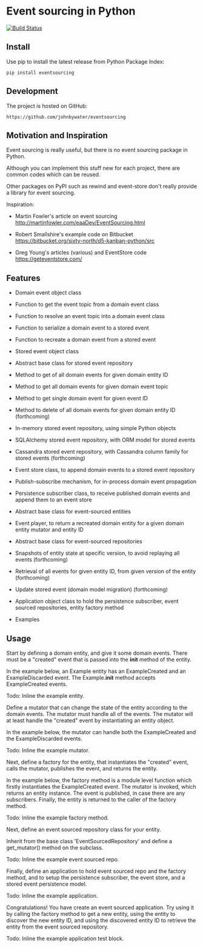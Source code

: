 # Event sourcing in Python

[![Build Status](https://secure.travis-ci.org/johnbywater/eventsourcing.png)](https://travis-ci.org/johnbywater/eventsourcing)

## Install

Use pip to install the latest release from Python Package Index:

    pip install eventsourcing


## Development

The project is hosted on GitHub:

    https://github.com/johnbywater/eventsourcing


## Motivation and Inspiration

Event sourcing is really useful, but there is no event sourcing package in Python.

Although you can implement this stuff new for each project, there are common codes which can be reused.

Other packages on PyPI such as rewind and event-store don't really provide a library for event sourcing.

Inspiration:

* Martin Fowler's article on event sourcing http://martinfowler.com/eaaDev/EventSourcing.html

* Robert Smallshire's example code on Bitbucket https://bitbucket.org/sixty-north/d5-kanban-python/src

* Greg Young's articles (various) and EventStore code https://geteventstore.com/
 

## Features

* Domain event object class

* Function to get the event topic from a domain event class

* Function to resolve an event topic into a domain event class

* Function to serialize a domain event to a stored event

* Function to recreate a domain event from a stored event

* Stored event object class

* Abstract base class for stored event repository

* Method to get of all domain events for given domain entity ID

* Method to get all domain events for given domain event topic

* Method to get single domain event for given event ID

* Method to delete of all domain events for given domain entity ID (forthcoming)

* In-memory stored event repository, using simple Python objects

* SQLAlchemy stored event repository, with ORM model for stored events

* Cassandra stored event repository, with Cassandra column family for stored events (forthcoming)

* Event store class, to append domain events to a stored event repository

* Publish-subscribe mechanism, for in-process domain event propagation

* Persistence subscriber class, to receive published domain events and append them to an event store

* Abstract base class for event-sourced entities

* Event player, to return a recreated domain entity for a given domain entity mutator and entity ID

* Abstract base class for event-sourced repositories

* Snapshots of entity state at specific version, to avoid replaying all events (forthcoming)

* Retrieval of all events for given entity ID, from given version of the entity (forthcoming)

* Update stored event (domain model migration) (forthcoming)

* Application object class to hold the persistence subscriber, event sourced repositories, entity factory method

* Examples

## Usage

Start by defining a domain entity, and give it some domain events. There must
be a "created" event that is passed into the __init__ method of the entity.

In the example below, an Example entity has an ExampleCreated and an
ExampleDiscarded event. The Example.__init__ method accepts ExampleCreated events.

Todo: Inline the example entity.

Define a mutator that can change the state of the entity according to the domain events. The mutator
must handle all of the events. The mutator will at least handle the "created" event by instantiating
an entity object.

In the example below, the mutator can handle both the ExampleCreated and the ExampleDiscarded events.

Todo: Inline the example mutator.

Next, define a factory for the entity, that instantiates the "created" event, calls
the mutator, publishes the event, and returns the entity.

In the example below, the factory method is a module level function which firstly instantiates the
ExampleCreated event. The mutator is invoked, which returns an entity instance. The event is published,
in case there are any subscribers. Finally, the entity is returned to the caller of the factory method.

Todo: Inline the example factory method.

Next, define an event sourced repository class for your entity.

Inherit from the base class 'EventSourcedRepository' and define a get_mutator() method on the subclass.

Todo: Inline the example event sourced repo.

Finally, define an application to hold event sourced repo and the factory method, and to setup the
persistence subscriber, the event store, and a stored event persistence model.

Todo: Inline the example application.

Congratulations! You have create an event sourced application. Try using it by calling the factory
method to get a new entity, using the entity to discover the new entity ID, and using the discovered
entity ID to retrieve the entity from the event sourced repository.

Todo: Inline the example application test block.